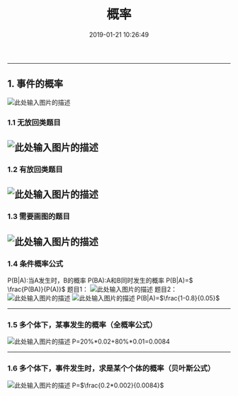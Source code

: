 ﻿---
title: 概率
date: 2019-01-21 10:26:49
tags: 数学
---

---
## 1. 事件的概率
![此处输入图片的描述][1]
<!-- more -->
### 1.1 无放回类题目

![此处输入图片的描述][2]
---
### 1.2 有放回类题目

![此处输入图片的描述][3]
---
### 1.3 需要画图的题目
![此处输入图片的描述][4]
---
### 1.4 条件概率公式
P(B|A):当A发生时，B的概率
P(BA):A和B同时发生的概率
P(B|A)=$ \frac{P(BA)}{P(A)}$
题目1：
![此处输入图片的描述][5]
题目2：
![此处输入图片的描述][6]
![此处输入图片的描述][7]
P(B|A)=$\frac{1-0.8}{0.05}$

---
### 1.5 多个体下，某事发生的概率（全概率公式）

![此处输入图片的描述][8]
P=20%*0.02+80%*0.01=0.0084

---
### 1.6 多个体下，事件发生时，求是某个个体的概率（贝叶斯公式）
![此处输入图片的描述][9]
P=$\frac{0.2*0.002}{0.0084}$

  [1]: https://p.qlogo.cn/qqmail_head/mONcle9pic3zfLic7n9wb6HgtN3FZxTeQksUpN1AVMYiaKUYqhdjGh3FQGnsCibSIxJZ4GCluib9yzeI/0
  [2]: https://p.qlogo.cn/qqmail_head/mONcle9pic3zfLic7n9wb6HgtN3FZxTeQksUpN1AVMYiaK2ictibSll3ic0ZUibultgmgPK7MNibAuLHCs0/0
  [3]: https://p.qlogo.cn/qqmail_head/mONcle9pic3zfLic7n9wb6HgtN3FZxTeQksUpN1AVMYiaLQQJCER2TWfqbhDnLn3s5WBeBD6IPXRas/0
  [4]: https://p.qlogo.cn/qqmail_head/mONcle9pic3zfLic7n9wb6HgtN3FZxTeQksUpN1AVMYiaJGmlicibzFHuKibzjPE9aJhQ4syq8dhjnJ3g/0
  [5]: https://p.qlogo.cn/qqmail_head/mONcle9pic3zfLic7n9wb6HgtN3FZxTeQksUpN1AVMYiaIJBQXhkH8IIIM6ib32znmX0bO4sGzdCuJs/0
  [6]: https://p.qlogo.cn/qqmail_head/mONcle9pic3zfLic7n9wb6HgtN3FZxTeQksUpN1AVMYiaJmWrQ2R4r4DojZFIXegJFuDOByRG16sYY/0
  [7]: https://p.qlogo.cn/qqmail_head/mONcle9pic3zfLic7n9wb6HgtN3FZxTeQksUpN1AVMYiaIeiaozibo4HsIjmMzZtOvVggQmkmWbcTjLM/0
  [8]: https://p.qlogo.cn/qqmail_head/mONcle9pic3zfLic7n9wb6HgtN3FZxTeQksUpN1AVMYiaJibG00N7QpanSQbH5TkIS3A8m4Yp4lHLwM/0
  [9]: https://p.qlogo.cn/qqmail_head/mONcle9pic3zfLic7n9wb6HgtN3FZxTeQksUpN1AVMYiaI8Bty93BXHhLvLycmVaYdJw9tUd3NpIMw/0
